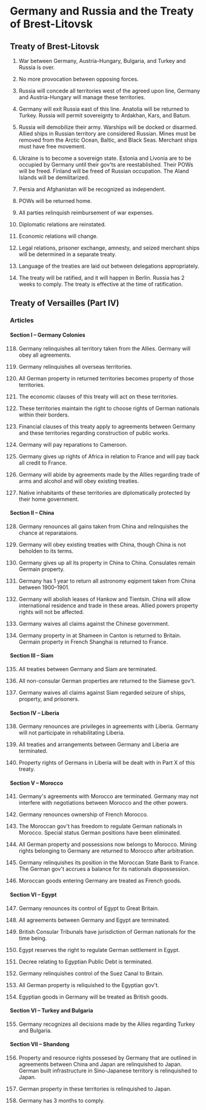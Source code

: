# Germany and Russia and the Treaty of Brest-Litovsk

## Treaty of Brest-Litovsk  

1. War between Germany, Austria-Hungary, Bulgaria, and Turkey and Russia is over.  

2. No more provocation between opposing forces.

3. Russia will concede all territories west of the agreed upon line, Germany and Austria-Hungary will manage these territories.

4. Germany will exit Russia east of this line. Anatolia will be returned to Turkey. Russia will permit sovereignty to Ardakhan, Kars, and Batum.

5. Russia will demobilize their army. Warships will be docked or disarmed. Allied ships in Russian territory are considered Russian. Mines must be removed from the Arctic Ocean, Baltic, and Black Seas. Merchant ships must have free movement.

6. Ukraine is to become a sovereign state. Estonia and Livonia are to be occupied by Germany until their gov'ts are reestablished. Their POWs will be freed. Finland will be freed of Russian occupation. The Aland Islands will be demilitarized.

7. Persia and Afghanistan will be recognized as independent.

8. POWs will be returned home.

9. All parties relinquish reimbursement of war expenses.

10. Diplomatic relations are reinstated.

11. Economic relations will change.

12. Legal relations, prisoner exchange, amnesty, and seized merchant ships will be determined in a separate treaty.

13. Language of the treaties are laid out between delegations appropriately.

14. The treaty will be ratified, and it will happen in Berlin. Russia has 2 weeks to comply. The treaty is effective at the time of ratification.  

## Treaty of Versailles (Part IV)  

### Articles  

#### Section I – Germany Colonies  

118. Germany relinquishes all territory taken from the Allies. Germany will obey all agreements.

119. Germany relinquishes all overseas territories.

120. All German property in returned territories becomes property of those territories.

121. The economic clauses of this treaty will act on these territories.

122. These territories maintain the right to choose rights of German nationals within their borders.

123. Financial clauses of this treaty apply to agreements between Germany and these territories regarding construction of public works.

124. Germany will pay reparations to Cameroon.

125. Germany gives up rights of Africa in relation to France and will pay back all credit to France. 

126. Germany will abide by agreements made by the Allies regarding trade of arms and alcohol and will obey existing treaties.

127. Native inhabitants of these territories are diplomatically protected by their home government.

#### Section II – China  

128. Germany renounces all gains taken from China and relinquishes the chance at reparataions.  

129. Germany will obey existing treaties with China, though China is not beholden to its terms.

130. Germany gives up all its property in China to China. Consulates remain Germain property.

131. Germany has 1 year to return all astronomy eqipment taken from China between 1900–1901.

132. Germany will abolish leases of Hankow and Tientsin. China will allow international residence and trade in these areas. Allied powers property rights will not be affected.

133. Germany waives all claims against the Chinese government.

134. Germany property in at Shameen in Canton is returned to Britain. Germain property in French Shanghai is returned to France.

#### Section III – Siam

135. All treaties between Germany and Siam are terminated.

136. All non-consular German properties are returned to the Siamese gov't.

137. Germany waives all claims against Siam regarded seizure of ships, property, and prisoners.

#### Section IV – Liberia  

138. Germany renounces are privileges in agreements with Liberia. Germany will not participate in rehabilitating Liberia.

139. All treaties and arrangements between Germany and Liberia are terminated.

140. Property rights of Germans in Liberia will be dealt with in Part X of this treaty.

#### Section V – Morocco

141. Germany's agreements with Morocco are terminated. Germany may not interfere with negotiations between Morocco and the other powers.

142. Germany renounces ownership of French Morocco.

143. The Moroccan gov't has freedom to regulate German nationals in Morocco. Special status German positions have been eliminated.

144. All German property and possessions now belongs to Morocco. Mining rights belonging to Germany are returned to Morocco after arbitration.

145. Germany relinquishes its position in the Moroccan State Bank to France. The German gov't accrues a balance for its nationals dispossession.

146. Moroccan goods entering Germany are treated as French goods.

#### Section VI – Egypt

147. Germany renounces its control of Egypt to Great Britain.

148. All agreements between Germany and Egypt are terminated.

149. British Consular Tribunals have jurisdiction of German nationals for the time being.

150. Egypt reserves the right to regulate German settlement in Egypt.

151. Decree relating to Egyptian Public Debt is terminated.

152. Germany relinquishes control of the Suez Canal to Britain.

153. All German property is reliquished to the Egyptian gov't.

154. Egyptian goods in Germany will be treated as British goods.

#### Section VI – Turkey and Bulgaria

155. Germany recognizes all decisions made by the Allies regarding Turkey and Bulgaria.

#### Section VII – Shandong

156. Property and resource rights possesed by Germany that are outlined in agreements between China and Japan are relinquished to Japan. German built infrastructure in Sino-Japanese territory is relinquished to Japan.

157. German property in these territories is relinquished to Japan.

158. Germany has 3 months to comply.